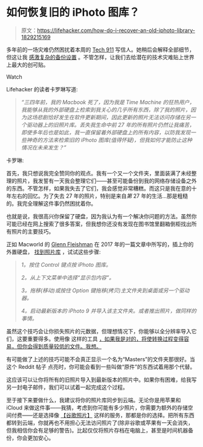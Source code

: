 # 如何恢复旧的 iPhoto 图库？

> 原文：<https://lifehacker.com/how-do-i-recover-an-old-iphoto-library-1829215169>

多年前的一场灾难仍然困扰着本周的 [Tech 911](https://lifehacker.com/c/tech-911) 写信人。她稍后会解释全部细节，但这让我 [感激复杂的备份设置](https://lifehacker.com/how-do-you-back-up-your-data-in-the-cloud-1828396275) 。不管怎样，让我们去给潜在的技术灾难贴上世界上最大的创可贴。

Watch

Lifehacker 的读者卡罗琳写道:

> *“三四年前，我的 Macbook 死了，因为我是 Time Machine 的狂热用户，我能够从我的外部硬盘上检索到我关心的几乎所有东西，除了我的照片，因为这场悲剧恰好发生在软件更新期间，因此更新的照片无法访问存储在另一个驱动器上的旧照片库。丢失我生命中前 27 年的所有照片仍然让我痛苦，即使多年后也是如此，我一直保留着外部硬盘上的所有内容，以防我发现一些神奇的方法来检索旧的 iPhoto 图库(值得怀疑)，但我如何才能防止这种情况在未来发生？”*

卡罗琳:

首先，我只想说我完全赞同你的观点。我有一个又一个文件夹，里面装满了未经整理的照片，我发誓有一天我会整理它们——甚至可能备份到我的网络存储设备之外的东西。不管怎样，如果我失去了它们，我会感觉非常糟糕。而这只是我在意的十年左右的回忆。为了失去 27 年的照片，特别是来自*第* 27 年的生活...那是粗糙的。我完全理解这件事仍然困扰着你。

也就是说，我很高兴你保留了硬盘，因为我认为有一个解决你问题的方法。虽然你可能已经在网上搜索了很多答案，但我想你还没有发现在图书馆里翻箱倒柜找出所有照片的主要技巧。

正如 Macworld 的 [Glenn Fleishman](https://www.macworld.com/article/3190004/photography/how-to-upgrade-an-old-iphoto-library-to-photos-or-recover-it.html) 在 2017 年的一篇文章中所写的，插上你的外置硬盘， [找到照片库](https://arstechnica.com/civis/viewtopic.php?t=1232993) ，试试这些步骤:

> *1。按住 Control 键点按 iPhoto 图库。*
> 
> *2。从上下文菜单中选择“显示包内容”。*
> 
> *3。拖移(移动)或按住 Option 键拖移(拷贝)主文件夹到桌面或另一个驱动器。*
> 
> *4。启动最新版本的 iPhoto 9 并导入该主文件夹。或者推出照片，做同样的事情。*

虽然这个技巧会让你损失照片的元数据，但理想情况下，你能够以全分辨率导入它们，这要重要得多。使用像 这样的工具 [，如果我是对的，将使转换过程变得容易，但你会得到质量较低的文件。我想。](https://support.apple.com/kb/dl1523?locale=en_US)

有可能做了上述的技巧可能不会真正显示一个名为“Masters”的文件夹那很好。当这个 Reddit 帖子 点亮时，你可能会看到一些叫做“原件”的东西试着用那个代替。

这应该可以让你将所有的旧照片导入到最新版本的照片中。如果你有困难，给我写另一封电子邮件，我们可以试着一起完成这个过程。

至于接下来要做什么，我建议将你的照片库同步到云端。无论你是用苹果和 iCloud 来做这件事——我猜，考虑到你可能有多少照片，你需要为额外的存储空间付费——还是选择像 [【谷歌照片】](https://photos.google.com/) 这样的服务，那都是你的选择。把所有东西都转到云端，你就再也不用担心无法访问照片了(除非谷歌或苹果有一天会消失，但我相信你会有足够的警告)。比起仅仅将照片存档在电脑上，甚至是时间机器备份，你会更加安心。
